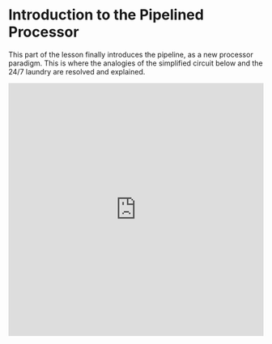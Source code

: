 # Introduction to the Pipelined Processor

This part of the lesson finally introduces the pipeline, as a new processor paradigm. This is where the analogies of the simplified circuit below and the 24/7 laundry are resolved and explained.

<iframe width="100%" height="500" src="https://www.youtube.com/embed/CuCSKILjSnM" title="YouTube video player" frameborder="0" allow="accelerometer; autoplay; clipboard-write; encrypted-media; gyroscope; picture-in-picture" allowfullscreen></iframe>

<div id="sheas_container_4"><div style="width:100%; height:100%"><div class="loader"></div></div></div>

Here is the table to compile to create the diagram:
<table class="table">
  <thead>
    <tr>
        <th>Input</th>
        <th>Cycle 1</th>
        <th>Cycle 2</th>
        <th>Cycle 3</th>
        <th>Cycle 4</th>
        <th>Cycle 5</th>
        <th>Cycle 6</th>
        <th>Cycle 7</th>
        <th>Cycle 8</th>
    </tr>
  </thead>
  <tbody>
    <tr>
      <th><div><input size=2 type="string" id='2.6.1.1' onchange="save_table(event)"></div></th>
      <th><div><input size=2 type="string" id='2.6.1.2' onchange="save_table(event)"></div></th>
      <th><div><input size=2 type="string" id='2.6.1.3' onchange="save_table(event)"></div></th>
      <th><div><input size=2 type="string" id='2.6.1.4' onchange="save_table(event)"></div></th>
      <th><div><input size=2 type="string" id='2.6.1.5' onchange="save_table(event)"></div></th>
      <th><div><input size=2 type="string" id='2.6.1.6' onchange="save_table(event)"></div></th>
      <th><div><input size=2 type="string" id='2.6.1.7' onchange="save_table(event)"></div></th>
      <th><div><input size=2 type="string" id='2.6.1.8' onchange="save_table(event)"></div></th>
      <th><div><input size=2 type="string" id='2.6.1.9' onchange="save_table(event)"></div></th>
    </tr>
    <tr>
      <th><div><input size=2 type="string" id='2.6.2.1' onchange="save_table(event)"></div></th>
      <th><div><input size=2 type="string" id='2.6.2.2' onchange="save_table(event)"></div></th>
      <th><div><input size=2 type="string" id='2.6.2.3' onchange="save_table(event)"></div></th>
      <th><div><input size=2 type="string" id='2.6.2.4' onchange="save_table(event)"></div></th>
      <th><div><input size=2 type="string" id='2.6.2.5' onchange="save_table(event)"></div></th>
      <th><div><input size=2 type="string" id='2.6.2.6' onchange="save_table(event)"></div></th>
      <th><div><input size=2 type="string" id='2.6.2.7' onchange="save_table(event)"></div></th>
      <th><div><input size=2 type="string" id='2.6.2.8' onchange="save_table(event)"></div></th>
      <th><div><input size=2 type="string" id='2.6.2.9' onchange="save_table(event)"></div></th>
    </tr>
    <tr>
      <th><div><input size=2 type="string" id='2.6.3.1' onchange="save_table(event)"></div></th>
      <th><div><input size=2 type="string" id='2.6.3.2' onchange="save_table(event)"></div></th>
      <th><div><input size=2 type="string" id='2.6.3.3' onchange="save_table(event)"></div></th>
      <th><div><input size=2 type="string" id='2.6.3.4' onchange="save_table(event)"></div></th>
      <th><div><input size=2 type="string" id='2.6.3.5' onchange="save_table(event)"></div></th>
      <th><div><input size=2 type="string" id='2.6.3.6' onchange="save_table(event)"></div></th>
      <th><div><input size=2 type="string" id='2.6.3.7' onchange="save_table(event)"></div></th>
      <th><div><input size=2 type="string" id='2.6.3.8' onchange="save_table(event)"></div></th>
      <th><div><input size=2 type="string" id='2.6.3.9' onchange="save_table(event)"></div></th>
    </tr>
    <tr>
      <th><div><input size=2 type="string" id='2.6.4.1' onchange="save_table(event)"></div></th>
      <th><div><input size=2 type="string" id='2.6.4.2' onchange="save_table(event)"></div></th>
      <th><div><input size=2 type="string" id='2.6.4.3' onchange="save_table(event)"></div></th>
      <th><div><input size=2 type="string" id='2.6.4.4' onchange="save_table(event)"></div></th>
      <th><div><input size=2 type="string" id='2.6.4.5' onchange="save_table(event)"></div></th>
      <th><div><input size=2 type="string" id='2.6.4.6' onchange="save_table(event)"></div></th>
      <th><div><input size=2 type="string" id='2.6.4.7' onchange="save_table(event)"></div></th>
      <th><div><input size=2 type="string" id='2.6.4.8' onchange="save_table(event)"></div></th>
      <th><div><input size=2 type="string" id='2.6.4.9' onchange="save_table(event)"></div></th>
    </tr>
    <tr>
      <th><div><input size=2 type="string" id='2.6.5.1' onchange="save_table(event)"></div></th>
      <th><div><input size=2 type="string" id='2.6.5.2' onchange="save_table(event)"></div></th>
      <th><div><input size=2 type="string" id='2.6.5.3' onchange="save_table(event)"></div></th>
      <th><div><input size=2 type="string" id='2.6.5.4' onchange="save_table(event)"></div></th>
      <th><div><input size=2 type="string" id='2.6.5.5' onchange="save_table(event)"></div></th>
      <th><div><input size=2 type="string" id='2.6.5.6' onchange="save_table(event)"></div></th>
      <th><div><input size=2 type="string" id='2.6.5.7' onchange="save_table(event)"></div></th>
      <th><div><input size=2 type="string" id='2.6.5.8' onchange="save_table(event)"></div></th>
      <th><div><input size=2 type="string" id='2.6.5.9' onchange="save_table(event)"></div></th>
    </tr>
    <tr>
      <th><div><input size=2 type="string" id='2.6.6.1' onchange="save_table(event)"></div></th>
      <th><div><input size=2 type="string" id='2.6.6.2' onchange="save_table(event)"></div></th>
      <th><div><input size=2 type="string" id='2.6.6.3' onchange="save_table(event)"></div></th>
      <th><div><input size=2 type="string" id='2.6.6.4' onchange="save_table(event)"></div></th>
      <th><div><input size=2 type="string" id='2.6.6.5' onchange="save_table(event)"></div></th>
      <th><div><input size=2 type="string" id='2.6.6.6' onchange="save_table(event)"></div></th>
      <th><div><input size=2 type="string" id='2.6.6.7' onchange="save_table(event)"></div></th>
      <th><div><input size=2 type="string" id='2.6.6.8' onchange="save_table(event)"></div></th>
      <th><div><input size=2 type="string" id='2.6.6.9' onchange="save_table(event)"></div></th>
    </tr>
    <tr>
      <th><div><input size=2 type="string" id='2.6.7.1' onchange="save_table(event)"></div></th>
      <th><div><input size=2 type="string" id='2.6.7.2' onchange="save_table(event)"></div></th>
      <th><div><input size=2 type="string" id='2.6.7.3' onchange="save_table(event)"></div></th>
      <th><div><input size=2 type="string" id='2.6.7.4' onchange="save_table(event)"></div></th>
      <th><div><input size=2 type="string" id='2.6.7.5' onchange="save_table(event)"></div></th>
      <th><div><input size=2 type="string" id='2.6.7.6' onchange="save_table(event)"></div></th>
      <th><div><input size=2 type="string" id='2.6.7.7' onchange="save_table(event)"></div></th>
      <th><div><input size=2 type="string" id='2.6.7.8' onchange="save_table(event)"></div></th>
      <th><div><input size=2 type="string" id='2.6.7.9' onchange="save_table(event)"></div></th>
    </tr>
    <tr>
      <th><div><input size=2 type="string" id='2.6.8.1' onchange="save_table(event)"></div></th>
      <th><div><input size=2 type="string" id='2.6.8.2' onchange="save_table(event)"></div></th>
      <th><div><input size=2 type="string" id='2.6.8.3' onchange="save_table(event)"></div></th>
      <th><div><input size=2 type="string" id='2.6.8.4' onchange="save_table(event)"></div></th>
      <th><div><input size=2 type="string" id='2.6.8.5' onchange="save_table(event)"></div></th>
      <th><div><input size=2 type="string" id='2.6.8.6' onchange="save_table(event)"></div></th>
      <th><div><input size=2 type="string" id='2.6.8.7' onchange="save_table(event)"></div></th>
      <th><div><input size=2 type="string" id='2.6.8.8' onchange="save_table(event)"></div></th>
      <th><div><input size=2 type="string" id='2.6.8.9' onchange="save_table(event)"></div></th>
    </tr>
    <tr>
      <th><div><input size=2 type="string" id='2.6.9.1' onchange="save_table(event)"></div></th>
      <th><div><input size=2 type="string" id='2.6.9.2' onchange="save_table(event)"></div></th>
      <th><div><input size=2 type="string" id='2.6.9.3' onchange="save_table(event)"></div></th>
      <th><div><input size=2 type="string" id='2.6.9.4' onchange="save_table(event)"></div></th>
      <th><div><input size=2 type="string" id='2.6.9.5' onchange="save_table(event)"></div></th>
      <th><div><input size=2 type="string" id='2.6.9.6' onchange="save_table(event)"></div></th>
      <th><div><input size=2 type="string" id='2.6.9.7' onchange="save_table(event)"></div></th>
      <th><div><input size=2 type="string" id='2.6.9.8' onchange="save_table(event)"></div></th>
      <th><div><input size=2 type="string" id='2.6.9.9' onchange="save_table(event)"></div></th>
    </tr>
  </tbody>
</table>

Here is a program to use in order to write a simple diagram for the single cycle processor:

- Program:
```assembly
sw t1 0(t2)         # M[0xbc] = 0x123
LOOP:
   lw a1 0(t2)      # a1 = M[0xbc] 
   add a2 a1 a1     # a2 = a1+a1
   sw a2 0(t2)      # M[0xbc] = a2
   blt a2 a0 LOOP   # jump if a2<a0
```

<table class="table">
  <colgroup>
      <col span="1" style="width: 20%;">
      <col span="1" style="width: 10%;">
      <col span="1" style="width: 10%;">
      <col span="1" style="width: 10%;">
      <col span="1" style="width: 10%;">
      <col span="1" style="width: 10%;">
      <col span="1" style="width: 10%;">
      <col span="1" style="width: 10%;">
      <col span="1" style="width: 10%;">
  </colgroup>
  <thead>
    <tr>
        <th style="width:70%">Input (instruction)</th>
        <th>Cycle 1</th>
        <th>Cycle 2</th>
        <th>Cycle 3</th>
        <th>Cycle 4</th>
        <th>Cycle 5</th>
        <th>Cycle 6</th>
        <th>Cycle 7</th>
        <th>Cycle 8</th>
    </tr>
  </thead>
  <tbody>
    <tr>
      <th>sw t1 0(t2)</th>
      <th><div><input size=2 type="string" id='2.6.1.2.1' onchange="save_table(event)"></div></th>
      <th><div><input size=2 type="string" id='2.6.1.3.1' onchange="save_table(event)"></div></th>
      <th><div><input size=2 type="string" id='2.6.1.4.1' onchange="save_table(event)"></div></th>
      <th><div><input size=2 type="string" id='2.6.1.5.1' onchange="save_table(event)"></div></th>
      <th><div><input size=2 type="string" id='2.6.1.6.1' onchange="save_table(event)"></div></th>
      <th><div><input size=2 type="string" id='2.6.1.7.1' onchange="save_table(event)"></div></th>
      <th><div><input size=2 type="string" id='2.6.1.8.1' onchange="save_table(event)"></div></th>
      <th><div><input size=2 type="string" id='2.6.1.9.1' onchange="save_table(event)"></div></th>
    </tr>
    <tr>
      <th>lw a1 0(t2)</th>
      <th><div><input size=2 type="string" id='2.6.2.2.1' onchange="save_table(event)"></div></th>
      <th><div><input size=2 type="string" id='2.6.2.3.1' onchange="save_table(event)"></div></th>
      <th><div><input size=2 type="string" id='2.6.2.4.1' onchange="save_table(event)"></div></th>
      <th><div><input size=2 type="string" id='2.6.2.5.1' onchange="save_table(event)"></div></th>
      <th><div><input size=2 type="string" id='2.6.2.6.1' onchange="save_table(event)"></div></th>
      <th><div><input size=2 type="string" id='2.6.2.7.1' onchange="save_table(event)"></div></th>
      <th><div><input size=2 type="string" id='2.6.2.8.1' onchange="save_table(event)"></div></th>
      <th><div><input size=2 type="string" id='2.6.2.9.1' onchange="save_table(event)"></div></th>
    </tr>
    <tr>
      <th>add a2 a1 a1</th>
      <th><div><input size=2 type="string" id='2.6.3.2.1' onchange="save_table(event)"></div></th>
      <th><div><input size=2 type="string" id='2.6.3.3.1' onchange="save_table(event)"></div></th>
      <th><div><input size=2 type="string" id='2.6.3.4.1' onchange="save_table(event)"></div></th>
      <th><div><input size=2 type="string" id='2.6.3.5.1' onchange="save_table(event)"></div></th>
      <th><div><input size=2 type="string" id='2.6.3.6.1' onchange="save_table(event)"></div></th>
      <th><div><input size=2 type="string" id='2.6.3.7.1' onchange="save_table(event)"></div></th>
      <th><div><input size=2 type="string" id='2.6.3.8.1' onchange="save_table(event)"></div></th>
      <th><div><input size=2 type="string" id='2.6.3.9.1' onchange="save_table(event)"></div></th>
    </tr>
    <tr>
      <th>sw a2 0(t2)</th>
      <th><div><input size=2 type="string" id='2.6.4.2.1' onchange="save_table(event)"></div></th>
      <th><div><input size=2 type="string" id='2.6.4.3.1' onchange="save_table(event)"></div></th>
      <th><div><input size=2 type="string" id='2.6.4.4.1' onchange="save_table(event)"></div></th>
      <th><div><input size=2 type="string" id='2.6.4.5.1' onchange="save_table(event)"></div></th>
      <th><div><input size=2 type="string" id='2.6.4.6.1' onchange="save_table(event)"></div></th>
      <th><div><input size=2 type="string" id='2.6.4.7.1' onchange="save_table(event)"></div></th>
      <th><div><input size=2 type="string" id='2.6.4.8.1' onchange="save_table(event)"></div></th>
      <th><div><input size=2 type="string" id='2.6.4.9.1' onchange="save_table(event)"></div></th>
    </tr>
    <tr>
      <th>blt a2 a0 LOOP</th>
      <th><div><input size=2 type="string" id='2.6.5.2.1' onchange="save_table(event)"></div></th>
      <th><div><input size=2 type="string" id='2.6.5.3.1' onchange="save_table(event)"></div></th>
      <th><div><input size=2 type="string" id='2.6.5.4.1' onchange="save_table(event)"></div></th>
      <th><div><input size=2 type="string" id='2.6.5.5.1' onchange="save_table(event)"></div></th>
      <th><div><input size=2 type="string" id='2.6.5.6.1' onchange="save_table(event)"></div></th>
      <th><div><input size=2 type="string" id='2.6.5.7.1' onchange="save_table(event)"></div></th>
      <th><div><input size=2 type="string" id='2.6.5.8.1' onchange="save_table(event)"></div></th>
      <th><div><input size=2 type="string" id='2.6.5.9.1' onchange="save_table(event)"></div></th>
    </tr>
  </tbody>
</table>

Here is a cheatsheet that compares the case of the laundry to the processor. This is helpful to remember the core concepts.

| CONTEXT | 24/7 Laundry | Single Cycle Processor |
| - | - | - |
| THING TO PROCESS | CLIENT | INSTRUCTION |
| STAGES OF PROCESSING (fake timings) | Wash 1.45h, Dry 1.30h, Iron | Fetch 4ns, Decode 1ns, Reg read 4ns, Execution 5ns, Memory 6ns, Writeback 3ns |
| WHO ARE WE | The Owners Evelyn and Waymond Wang | R&D Engineers, with the task to make the processor faster |
| CONSTRAINT | Only one client in the room at any given time. The laundry serves one client every 5.15h -> 4.36 clients a day | Only one instruction in the processor at any given time. The processor serves one instruction every 23ns -> 43.478.261 instructions per second (~43.5 MHz)|
| SOLUTION | Let three clients in the room at any given time, each using one machine and waiting for the next machine to free before using it (every two hours, the time of the longest task). | Divide the hardware of the processor in stages, one for each sub-operation, with interstate registers, which are clocked every 6 ns (time of the longest task) |
| CONS | Clients waits 15 minutes after washing before drying, and 30 minutes after drying before ironing, since ironing is the longest task. Each client takes 6 hours instead of 5.15 h to was the clothes.| Every stage except the slowest one will stall for some time after propagating, since they have to wait for the memory stage, the slowest, to finish so they can all proceed. Each instruction takes more to process five times the longest delay (5x6=30ns) instead of the sum of delays (23ns)|
| PROS | The laundry processes one client every 2 hours, time of the slowest stage, instead of 5.15, sum of all stages, as three clients at a time are in the laundry IN PARALLEL. The laundry serves 12 clients a day instead of 4.36 | The processor serves one instruction every 6ns, time of the slowest stage, instead of 23ns, sum of all the stages, as five instructions at a tmie are in the processor IN PARALLEL. The processor serves 166.666.667 instructions per second (167MHz instead of 43.5MHz) |
| TRICK | No three clients are processed in a block, then 3 others in a block and so on. 3 Clients are there in any given moment, but they rotate (first in is first out) | No five instructions are processed in a block, then 5 others in a block and so on. 5 Instruction are there in any given moment, but they rotate (first in is first out) |                                                                        |


<style type="text/css">
   input {font-weight:bold;}
</style>

<script>
    for (var i=1; i<10; i++) {
        for (var j=1; j<10; j++) {
            var id = '2.6.' + i + '.' + j
            document.getElementById(id).value = localStorage.getItem(id)
        }
    }
    function save_table(e) { localStorage.setItem(e.target.id, document.getElementById(e.target.id).value) }
</script>
<script>
    for (var i=1; i<10; i++) {
        for (var j=1; j<10; j++) {
            var id = '2.6.' + i + '.' + j + '.1'
            document.getElementById(id).value = localStorage.getItem(id)
        }
    }
</script>

# Exercises

**Please write your answers on a document, to then submit as PDF in the "Assignments" section. Mind that all answers from the whole Circuit Timing section are to be written on the same document. Feel free to add images to your answers, if it helps to explain something more concisely.**

1. You found out during previous exercises a qualitative estimate of the maximum theoretical propagation delay of the Incrementer circuit. You may have noticed that the circuit is actually a 8 bit adder with one "hidden" input set to one. Did this influence your estimate of the total propagation delate? Discuss the difference in expected actual propagation delay, if any, between a normal adder and the incrementer.

## Transcript

In this part of the lesson we will explain, how the solution for the analogy of the laundry generalizes to the problem of the simple RTL circuit, from the last part of the lesson, and what all of this has to do with processors and how to make programs run faster on them.

How the analogy maps to the simple RTL circuit is rather straightforward: the clients map to the inputs of the circuit, and the machines map to the operations the that circuit executes on them. Letting each client use a different machine corresponds to dividing the circuit in two, with one further register, as shown in the circuit below, yielding a two-stage circuit which is able to effectively run faster, as the clock only has to wait for the propagation delay of the slowest of the two operations instead of waiting for the sum of their propagation delays. Just as each single client takes more overall time to process its own business, each input now takes longer to come out the other side, twice the slower component time, but the overall throughput of the circuit increases. Feel free to try for yourself for a given input to the circuit the version with only one stage, and two registers, and the new version below with two stages and three registers,and notice, that you can allow a faster clock with the latter.

Let us therefore see how to draw the diagram for this case. Let us use the same inputs as last time, therefore 0, 5, and 12. Let us write them down.

Inspect the clock and all the chain of signals, set the input, output, and all monitors to decimal, and pause the simulation. 

Set the input to zero and advance the simulation by one clock cycle. We will call this, cycle one. You can see that the input zero has propagated in all the exponentiation stage of the circuit. Therefore, we can say that in cycle one the input zero was processed with the exponentiation.

Set the input to five and advance the simulation by one clock cycle. Now the input zero has passed to the increment stage, while the input five is in the exponentiation stage.

Set the input to twelve and advance the simulation by one clock cycle. We can see now that the input zero has finished processing, and the output shows the result one. Both the other inputs have behaved similarly, shifting to the right, with the 5 input now being incremented and the 12 input now being exponentiated.

Let us do one more cycle. Set the input to 7 and advance the simulation by one clock cycle. The output now shows twenty six, the result of input 5, while the incrementer is processing the input 12 and the exponentiator is handling the input 7.

We could go on indefinitely in this fashion.

The question is now, what does this have to do with the processor? As a matter of fact, the circuit that exponentiates and increments its input was also an analogy for a processor: a series of operations (read and write the memory, alu operations et cetera) that are executed on an input (an instruction) and that are synchronized by a clock signal, in a Register Transfer fashion. The very same diagrams that we compiled for the laundry and for the circuit, we can compile for a processor.

We made this whole journey, that started with remembering that logic gate operate with a propagation delay, to reach this point: processors are made of a very large number of those ports, and their cumulative delay becomes very noticeable with so many of them in series. It is the objective of the hardware engineer, to explore the ways to make it process more instructions in the same amount of time, preserving funcionality. Having already seen the solution in other analogic domains, it is just a matter of understanding how the principle generalizes to the processor. 

The diagram for the single cycle processor is very simple, as only one instruction can fit inside it at any given cycle. Below is an example of a simple program. Let us use the acronym "SC" for cingle cycle to indicate all the operations, that the single cycle processor executes on the input instruction. In the first cycle, we expect the first instruction to be processed, in the second cycle the second instruction and so on until the end of execution. In case the branch is taken once, cycle six will contain the load, and the execution continues as before. 

Now, the main question that we are going to answer in this lesson is, how to modify the hardware in order to process more instructions in the same amount of time?

Just as in the two previous analogies, the objective is to divide the single cycle processor in multiple so called stages, separated by interstage registers, so that each contains one instruction completing one well defined part of the total execution. This way, just as the laundry allowed for three clients at any given time working in parallel, on different stages of the cleaning process, the so called "pipelined" processor will allow multiple instructions being processed, at any given time, each completing one different stage of its processing. Both in the case of the laundry and in the case of the RTL circuit however, we did not have to identify the various discrete operations in which to divide the process, as they were trivial. How to sort the components of the single cycle into functionally defined clusters, and therefore how to divide the processor with registers, how the stages interact with one another and with each type of instruction, are all topics of the next parts of the lesson.
